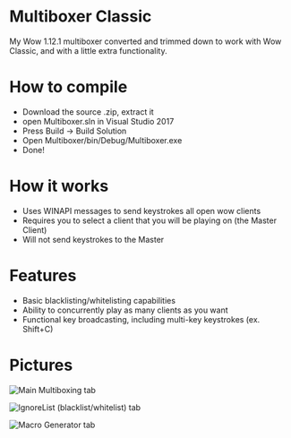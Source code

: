 # Multiboxer Classic
My Wow 1.12.1 multiboxer converted and trimmed down to work with Wow Classic, and with a little extra functionality.

# How to compile
- Download the source .zip, extract it
- open Multiboxer.sln in Visual Studio 2017
- Press Build -> Build Solution
- Open Multiboxer/bin/Debug/Multiboxer.exe
- Done!

# How it works
- Uses WINAPI messages to send keystrokes all open wow clients
- Requires you to select a client that you will be playing on (the Master Client)
- Will not send keystrokes to the Master

# Features
- Basic blacklisting/whitelisting capabilities
- Ability to concurrently play as many clients as you want
- Functional key broadcasting, including multi-key keystrokes (ex. Shift+C)

# Pictures
![Main Multiboxing tab](https://i.imgur.com/tvyLyqk.png)

![IgnoreList (blacklist/whitelist) tab](https://i.imgur.com/PF7E9cC.png)

![Macro Generator tab](https://i.imgur.com/FoFKRxV.png)